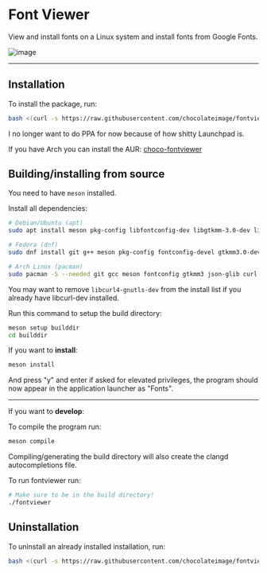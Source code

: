 # Font Viewer
View and install fonts on a Linux system and install fonts from Google Fonts.

![image](https://github.com/user-attachments/assets/2f94ce10-39b7-46c3-bc9b-fecb54ee9207)


---


## Installation

To install the package, run:
```bash
bash <(curl -s https://raw.githubusercontent.com/chocolateimage/fontviewer/refs/heads/main/install.sh)
```

I no longer want to do PPA for now because of how shitty Launchpad is.

If you have Arch you can install the AUR: [choco-fontviewer](https://aur.archlinux.org/packages/choco-fontviewer)

## Building/installing from source
You need to have `meson` installed.

Install all dependencies:
```bash
# Debian/Ubuntu (apt)
sudo apt install meson pkg-config libfontconfig-dev libgtkmm-3.0-dev libjson-glib-dev libcurl4-gnutls-dev gettext

# Fedora (dnf)
sudo dnf install git g++ meson pkg-config fontconfig-devel gtkmm3.0-devel json-glib-devel libcurl-devel gettext

# Arch Linux (pacman)
sudo pacman -S --needed git gcc meson fontconfig gtkmm3 json-glib curl gettext
```
You may want to remove `libcurl4-gnutls-dev` from the install list if you already have libcurl-dev installed.

Run this command to setup the build directory:
```bash
meson setup builddir
cd builddir
```

If you want to **install**:
```bash
meson install
```
And press "y" and enter if asked for elevated privileges, the program should now appear in the application launcher as "Fonts".

---

If you want to **develop**:

To compile the program run:
```bash
meson compile
```

Compiling/generating the build directory will also create the clangd autocompletions file.

To run fontviewer run:
```bash
# Make sure to be in the build directory!
./fontviewer
```

## Uninstallation

To uninstall an already installed installation, run:
```bash
bash <(curl -s https://raw.githubusercontent.com/chocolateimage/fontviewer/refs/heads/main/uninstall.sh)
```